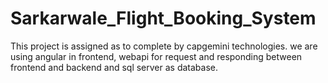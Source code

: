 # Sarkarwale_Flight_Booking_System
This project is assigned as to complete by capgemini technologies.
we are using angular in frontend, webapi for request and responding between frontend and backend
and sql server as database.
